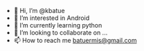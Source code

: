 - 👋 Hi, I’m @kbatue
- 👀 I’m interested in Android
- 🌱 I’m currently learning python
- 💞️ I’m looking to collaborate on ...
- 📫 How to reach me batuermis@gmail.com

<!---
kbatue/kbatue is a ✨ special ✨ repository because its `README.md` (this file) appears on your GitHub profile.
You can click the Preview link to take a look at your changes.
--->
